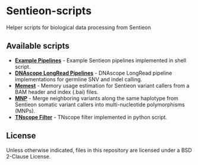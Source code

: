 # Sentieon-scripts
Helper scripts for biological data processing from Sentieon

## Available scripts
- [**Example Pipelines**](/example_pipelines) - Example Sentieon pipelines implemented in shell script.
- [**DNAscope LongRead Pipelines**](/dnascope_LongRead) - DNAscope LongRead pipeline implementations for germline SNV and indel calling.
- [**Memest**](/memest) - Memory usage estimation for Sentieon variant callers from a BAM header and index (.bai) files.
- [**MNP**](/merge_mnp) - Merge neighboring variants along the same haplotype from Sentieon somatic variant callers into multi-nucleotide polymorphisms (MNPs).
- [**TNscope Filter**](/tnscope_filter) - TNscope filter implemented in python script.

## License
Unless otherwise indicated, files in this repository are licensed under a BSD 2-Clause License.
